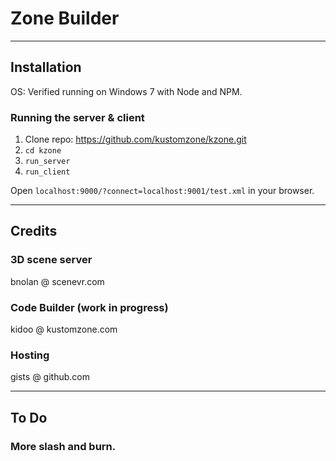 # Zone Builder

---

## Installation

OS: Verified running on Windows 7 with Node and NPM.

### Running the server & client
1. Clone repo: https://github.com/kustomzone/kzone.git
1. `cd kzone`
1. `run_server`
1. `run_client`

Open `localhost:9000/?connect=localhost:9001/test.xml` in your browser.

---

## Credits

### 3D scene server 

bnolan @ scenevr.com

### Code Builder (work in progress)

kidoo @ kustomzone.com

### Hosting

gists @ github.com

---

## To Do 

### More slash and burn.
